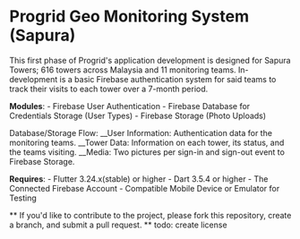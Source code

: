 # Progrid Geo Monitoring System (Sapura)

This first phase of Progrid's application development is designed for Sapura Towers; 616 towers across Malaysia and 11 monitoring teams. In-development is a basic Firebase authentication system for said teams to track their visits to each tower over a 7-month period.

__Modules__:
    - Firebase User Authentication
    - Firebase Database for Credentials Storage (User Types)
    - Firebase Storage (Photo Uploads)

Database/Storage Flow:
__User Information: Authentication data for the monitoring teams.
__Tower Data: Information on each tower, its status, and the teams visiting.
__Media: Two pictures per sign-in and sign-out event to Firebase Storage.

__Requires__:
    - Flutter 3.24.x(stable) or higher
    - Dart 3.5.4 or higher
    - The Connected Firebase Account
    - Compatible Mobile Device or Emulator for Testing


** If you'd like to contribute to the project, please fork this repository, create a branch, and submit a pull request.
** todo: create license
